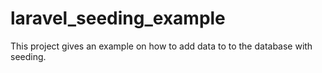 # laravel_seeding_example
This project gives an example on how to add data to to the database with seeding.
